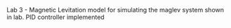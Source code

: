 Lab 3 - Magnetic Levitation model for simulating the maglev system shown in lab.
PID controller implemented
